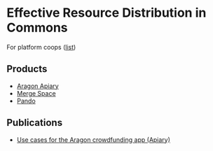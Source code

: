 # Effective Resource Distribution in Commons

For platform coops \([list](https://platform.coop/directory)\)

## **Products**

* [Aragon Apiary]()
* [Merge Space](merge-space-overview.md)
* [Pando](https://medium.com/pando-network)

## Publications

* [Use cases for the Aragon crowdfunding app \(Apiary\)](../how-to-track-document-versions-and-signers-on-the-blockchain.md)

